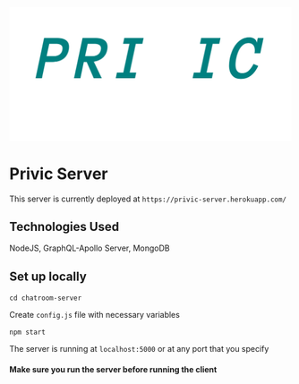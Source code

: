 ![Logo](../public/images/logo.png)
# Privic Server
This server is currently deployed at `https://privic-server.herokuapp.com/`

## Technologies Used
NodeJS, GraphQL-Apollo Server, MongoDB

## Set up locally
```
cd chatroom-server
```
Create ```config.js``` file with necessary variables
```
npm start
```
The server is running at ```localhost:5000``` or at any port that you specify

#### Make sure you run the server before running the client
